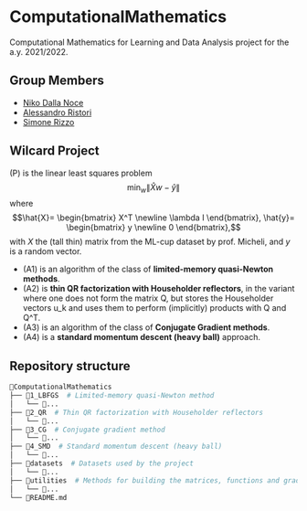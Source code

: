 # ComputationalMathematics
Computational Mathematics for Learning and Data Analysis project for the a.y. 2021/2022.
## Group Members
- [Niko Dalla Noce](https://github.com/nikodallanoce)
- [Alessandro Ristori](https://github.com/RistoAle97)
- [Simone Rizzo](https://github.com/simone-rizzo)
## Wilcard Project
(P) is the linear least squares problem
$$\displaystyle \min_{w} \lVert \hat{X}w-\hat{y} \rVert$$
where
$$\hat{X}= \begin{bmatrix} X^T \newline \lambda I \end{bmatrix}, \hat{y}= \begin{bmatrix} y \newline 0 \end{bmatrix},$$
with $X$ the (tall thin) matrix from the ML-cup dataset by prof. Micheli, and $y$ is a random vector.
- (A1) is an algorithm of the class of **limited-memory quasi-Newton methods**.
- (A2) is **thin QR factorization with Householder reflectors**, in the variant where one does not form the matrix Q, but stores the Householder vectors u_k and uses them to perform (implicitly) products with Q and Q^T.
- (A3) is an algorithm of the class of **Conjugate Gradient methods**.
- (A4) is a **standard momentum descent (heavy ball)** approach.
## Repository structure
```bash
📂ComputationalMathematics
├── 📂1_LBFGS  # Limited-memory quasi-Newton method
│   └── 📄...
├── 📂2_QR  # Thin QR factorization with Householder reflectors
│   └── 📄...
├── 📂3_CG  # Conjugate gradient method
│   └── 📄...
├── 📂4_SMD  # Standard momentum descent (heavy ball)
│   └── 📄...
├── 📂datasets  # Datasets used by the project
│   └── 📄...
├── 📂utilities  # Methods for building the matrices, functions and gradients
│   └── 📄...
└── 📄README.md
```
